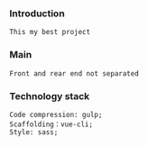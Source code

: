 ### Introduction
```
This my best project
```

### Main
```
Front and rear end not separated
```

### Technology stack
```
Code compression: gulp;
Scaffolding：vue-cli;
Style: sass;
```
